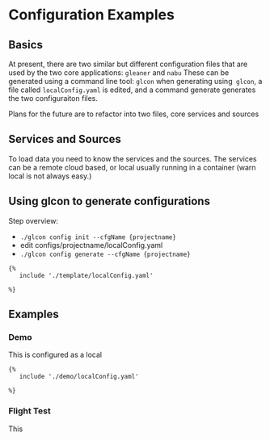 # Configuration Examples

## Basics
At present, there are two similar but different configuration files that are used by the two core applications: `gleaner` and `nabu`
These can be generated using a command line tool: `glcon`
when generating using` glcon`, a file called `localConfig.yaml` is edited, and a command generate generates 
the two configuraiton files.

Plans for the future are to refactor into two files, core services and sources

## Services and Sources
To load data you need to know the services and the sources.
The services can be a remote cloud based, or  local usually running in a container
(warn local is not always easy.)


## Using glcon to generate configurations

Step overview:

* `./glcon config init --cfgName {projectname}`
* edit configs/projectname/localConfig.yaml
* `./glcon config generate --cfgName {projectname}`


```
{%
   include './template/localConfig.yaml'
   
%}
```


## Examples

### Demo
This is configured as a local

```
{%
   include './demo/localConfig.yaml'
   
%}
```


### Flight Test
This 
